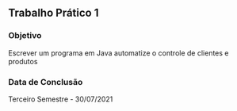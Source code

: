 ## Trabalho Prático 1

### Objetivo
Escrever um programa em Java automatize o controle de clientes e produtos


### Data de Conclusão
Terceiro Semestre - 30/07/2021

